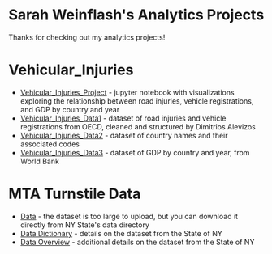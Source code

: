 # Sarah Weinflash's Analytics Projects
  Thanks for checking out my analytics projects! 

# Vehicular_Injuries
  - [Vehicular_Injuries_Project](https://github.com/sarahevew/analyticsprojects/blob/main/Vehicular_Injuries_Project.ipynb) - jupyter notebook with visualizations exploring the relationship between road injuries, vehicle registrations, and GDP by country and year
  - [Vehicular_Injuries_Data1](https://github.com/sarahevew/analyticsprojects/blob/main/Vehicular_Injuries_Data1.csv) - dataset of road injuries and vehicle registrations from OECD, cleaned and structured by Dimitrios Alevizos
  - [Vehicular_Injuries_Data2](https://github.com/sarahevew/analyticsprojects/blob/main/Vehicular_Injuries_Data2.csv) - dataset of country names and their associated codes
  - [Vehicular_Injuries_Data3](https://github.com/sarahevew/analyticsprojects/blob/main/Vehicular_Injuries_Data3.csv) - dataset of GDP by country and year, from World Bank

# MTA Turnstile Data
- [Data](https://data.ny.gov/Transportation/Turnstile-Usage-Data-2015/ug6q-shqc) - the dataset is too large to upload, but you can download it directly from NY State's data directory 
- [Data Dictionary](https://github.com/sarahevew/analyticsprojects/blob/641968d95c03de33d9633b5f56341a30c98c26fa/MTA_Turnstile_Data_DataDictionary.pdf) - details on the dataset from the State of NY
- [Data Overview](https://github.com/sarahevew/analyticsprojects/blob/641968d95c03de33d9633b5f56341a30c98c26fa/MTA_Turnstile_Data_Overview.pdf) - additional details on the dataset from the State of NY
